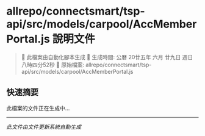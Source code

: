# allrepo/connectsmart/tsp-api/src/models/carpool/AccMemberPortal.js 說明文件

> 🚧 此檔案由自動化腳本生成
> 📅 生成時間: 公曆 20廿五年 六月 廿九日 週日 八時四分52秒
> 📂 原始檔案: allrepo/connectsmart/tsp-api/src/models/carpool/AccMemberPortal.js

## 快速摘要
此檔案的文件正在生成中...

<!-- 實際使用時，這裡會是 Claude Code 生成的完整文件內容 -->

---
*此文件由文件更新系統自動生成*
